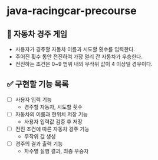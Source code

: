 # java-racingcar-precourse

## 🚗 자동차 경주 게임
- 사용자가 경주할 자동차 이름과 시도할 횟수를 입력한다.
- 주어진 횟수 동안 전진하여 가장 멀리 간 자동차가 우승한다.
- 전진하는 조건은 0~9 범위 내의 무작위 값이 4 이상일 경우이다.


## ✅ 구현할 기능 목록
- [ ] 사용자 입력 기능
    - 경주할 자동차, 시도할 횟수
- [ ] 자동차의 이름과 현위치 저장 기능
    - 사용자 입력값 검증 후 저장
- [ ] 전진 조건에 따른 자동차 경주 기능
    - 무작위 값 생성
- [ ] 경주의 결과 출력 기능
    - 차수별 실행 결과, 최종 우승자